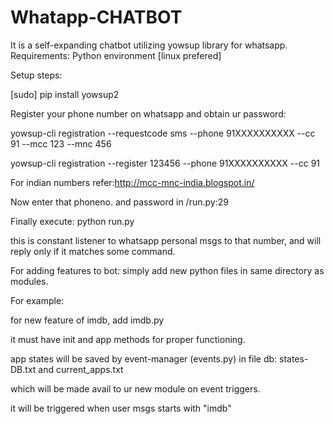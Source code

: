 # Whatapp-CHATBOT
It is a self-expanding chatbot utilizing yowsup library for whatsapp.
Requirements:
Python environment [linux prefered]


Setup steps:

[sudo] pip install yowsup2

Register your phone number on whatsapp and obtain ur password:

yowsup-cli registration --requestcode sms --phone 91XXXXXXXXXX --cc 91 --mcc 123 --mnc 456

yowsup-cli registration --register 123456 --phone 91XXXXXXXXXX --cc 91  

For indian numbers refer:http://mcc-mnc-india.blogspot.in/

Now enter that phoneno. and password in /run.py:29

Finally execute: python run.py

this is constant listener to whatsapp personal msgs to that number, and will reply only if it matches some command.



For adding features to bot: simply add new python files in same directory as modules.

For example:

  for new feature of imdb, add imdb.py
  
  it must have init and app methods for proper functioning.
  
  app states will be saved by event-manager (events.py) in file db: states-DB.txt and current_apps.txt
  
  which will be made avail to ur new module on event triggers.
  
  it will be triggered when user msgs starts with "imdb"
  
